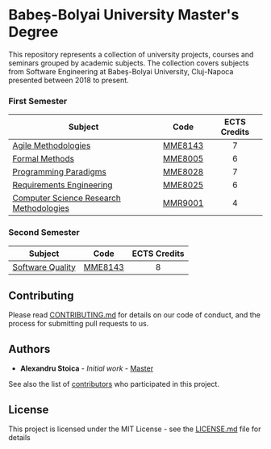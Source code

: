 # Babeș-Bolyai University Master's Degree

This repository represents a collection of university projects, courses and seminars grouped by academic subjects. The collection covers subjects from Software Engineering at Babeș-Bolyai University, Cluj-Napoca presented between 2018 to present.

### First Semester

| Subject                                                                                   |   Code  | ECTS Credits |
|-------------------------------------------------------------------------------------------|:-------:|:------------:|
| [Agile Methodologies](/Agile%20Methodologies)                                             | [MME8143](https://www.cs.ubbcluj.ro/files/curricula/2018/syllabus/IS_sem1_MME8143_en_tzutzu_2018_4132.pdf) |       7      |
| [Formal Methods](/Formal%20Methods)                                                       | [MME8005](https://www.cs.ubbcluj.ro/files/curricula/2018/syllabus/IS_sem1_MME8005_en_vladi_2018_3782.pdf) |       6      |
| [Programming Paradigms](/Programming%20Paradigms)                                         | [MME8028](https://www.cs.ubbcluj.ro/files/curricula/2018/syllabus/IS_sem1_MME8028_en_bparv_2018_3664.pdf) |       7      |
| [Requirements Engineering](/Requirements%20Engineering)                                   | [MME8025](https://www.cs.ubbcluj.ro/files/curricula/2018/syllabus/IS_sem1_MME8025_en_grigo_2018_3781.pdf) |       6      |
| [Computer Science Research Methodologies](/Computer%20Science%20Research%20Methodologies) | [MMR9001](https://www.cs.ubbcluj.ro/files/curricula/2018/syllabus/IS_sem1_MMR9001_ro_bparv_2018_3838.pdf) |       4      |

### Second Semester

| Subject                                                                                   |   Code  | ECTS Credits |
|-------------------------------------------------------------------------------------------|:-------:|:------------:|
| [Software Quality](/Software%20Quality)                                             | [MME8143](https://www.cs.ubbcluj.ro/files/curricula/2016/syllabus/PBC_sem2_MME8023_en_motogna_2016_1647.pdf) |       8      |

## Contributing

Please read [CONTRIBUTING.md](CONTRIBUTING.md) for details on our code of conduct, and the process for submitting pull requests to us.

## Authors

* **Alexandru Stoica** - *Initial work* - [Master](https://github.com/alexandrustoica/university.ubb.master/)

See also the list of [contributors](https://github.com/alexandrustoica/university.ubb.master/contributors) who participated in this project.

## License

This project is licensed under the MIT License - see the [LICENSE.md](LICENSE) file for details
